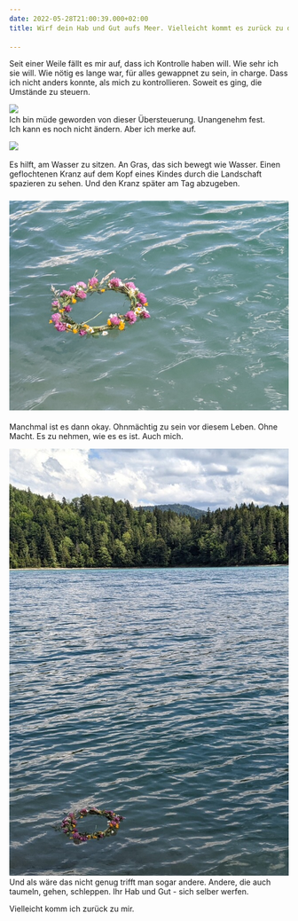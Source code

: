 ```yaml
---
date: 2022-05-28T21:00:39.000+02:00
title: Wirf dein Hab und Gut aufs Meer. Vielleicht kommt es zurück zu dir

---
```

Seit einer Weile fällt es mir auf, dass ich Kontrolle haben will. Wie sehr ich sie will. Wie nötig es lange war, für alles gewappnet zu sein, in charge. Dass ich nicht anders konnte, als mich zu kontrollieren. Soweit es ging, die Umstände zu steuern.

![](/uploads/pxl_20220527_142002847.jpg)  
Ich bin müde geworden von dieser Übersteuerung. Unangenehm fest.  
Ich kann es noch nicht ändern. Aber ich merke auf.

![](/uploads/pxl_20220527_102642005.jpg)

Es hilft, am Wasser zu sitzen. An Gras, das sich bewegt wie Wasser. Einen geflochtenen Kranz auf dem Kopf eines Kindes durch die Landschaft spazieren zu sehen. Und den Kranz später am Tag abzugeben.

### ![](/uploads/pxl_20220527_133211386.jpg)

Manchmal ist es dann okay. Ohnmächtig zu sein vor diesem Leben. Ohne Macht. Es zu nehmen, wie es es ist. Auch mich. 

![](/uploads/pxl_20220527_133151488_1_1.jpg)  
Und als wäre das nicht genug trifft man sogar andere. Andere, die auch taumeln, gehen, schleppen. Ihr Hab und Gut - sich selber werfen.

Vielleicht komm ich zurück zu mir.